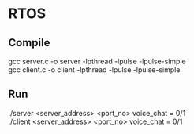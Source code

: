 # RTOS

## Compile
gcc server.c -o server -lpthread -lpulse -lpulse-simple <br/>
gcc client.c -o client -lpthread -lpulse -lpulse-simple <br/>

## Run
./server <server_address> <port_no> voice_chat = 0/1 <br/>
./client <server_address> <port_no> voice_chat = 0/1 <br/>